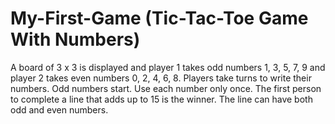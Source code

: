 # My-First-Game (Tic-Tac-Toe Game With Numbers)
A board of 3 x 3 is displayed and player 1 takes odd numbers 1,
3, 5, 7, 9 and player 2 takes even numbers 0, 2, 4, 6, 8. Players take turns to write their
numbers. Odd numbers start. Use each number only once. The first person to complete a line
that adds up to 15 is the winner. The line can have both odd and even numbers.
